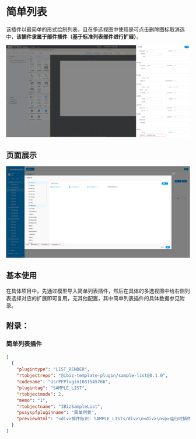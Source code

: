 # 简单列表

该插件以最简单的形式绘制列表，且在多选视图中使用是可点击删除图标取消选中，**该插件隶属于部件插件（基于标准列表部件进行扩展）**。

![插件配置位置](./public/assets/images/plugin-config-location.png)

## 页面展示 

![场景](./public/assets/images/scene.png)

## 基本使用

在具体项目中，先通过模型导入简单列表插件，然后在具体的多选视图中给右侧列表选择对应的扩展即可复用，无其他配置，其中简单列表插件的具体数据参见附录。

## 附录：

### 简单列表插件

```json
[
  {
    "plugintype": "LIST_RENDER",
    "rtobjectrepo": "@ibiz-template-plugin/sample-list@0.1.0",
    "codename": "UsrPFPlugin1031545766",
    "plugintag": "SAMPLE_LIST",
    "rtobjectmode": 2,
    "memo": "1",
    "rtobjectname": "IBizSampleList",
    "pssyspfpluginname": "简单列表",
    "previewhtml": "<div>插件标识: SAMPLE_LIST</div>\n<div>\n<p>运行时插件名称：IBizSampleList</p>\n<p>&nbsp;运行时插件仓库配置: @ibiz-template-plugin/sample-list@0.1.0</p>\n</div>\n<div>&nbsp;</div>"
  }
]
```

